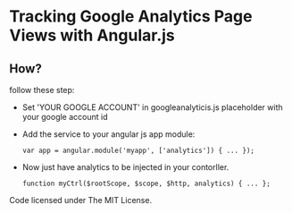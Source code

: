 # Tracking Google Analytics Page Views with Angular.js

## How?

follow these step:

- Set 'YOUR GOOGLE ACCOUNT' in googleanalyticis.js placeholder with your google account id
- Add the service to your angular js app module:

	``var app = angular.module('myapp', ['analytics']) {
		...
	});``


- Now just have analytics to be injected in your contorller.

	``function myCtrl($rootScope, $scope, $http, analytics) {
	    ...
	};``

Code licensed under The MIT License. 
